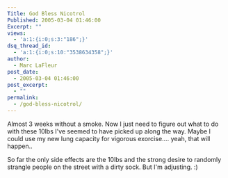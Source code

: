 ```yaml
---
Title: God Bless Nicotrol
Published: 2005-03-04 01:46:00
Excerpt: ""
views:
  - 'a:1:{i:0;s:3:"186";}'
dsq_thread_id:
  - 'a:1:{i:0;s:10:"3538634358";}'
author:
  - Marc LaFleur
post_date:
  - 2005-03-04 01:46:00
post_excerpt:
  - ""
permalink:
  - /god-bless-nicotrol/
---
```

<p>Almost 3&nbsp;weeks without a smoke. Now I just need to figure out what to do with these 10lbs I've seemed to have picked up along the way. Maybe I could use my new lung capacity&nbsp;for vigorous&nbsp;exorcise.... yeah, that will happen.. </p> <p>So far the only side effects are the 10lbs and the strong desire to randomly strangle people on the street with a dirty sock. But I'm adjusting. :)</p>